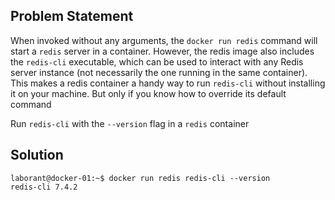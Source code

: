 ## Problem Statement

When invoked without any arguments, the `docker run redis` command will start a `redis` server in a container. However, the redis image also includes the `redis-cli` executable, which can be used to interact with any Redis server instance (not necessarily the one running in the same container). This makes a redis container a handy way to run `redis-cli` without installing it on your machine. But only if you know how to override its default command

Run `redis-cli` with the `--version` flag in a `redis` container

## Solution

```
laborant@docker-01:~$ docker run redis redis-cli --version
redis-cli 7.4.2
```